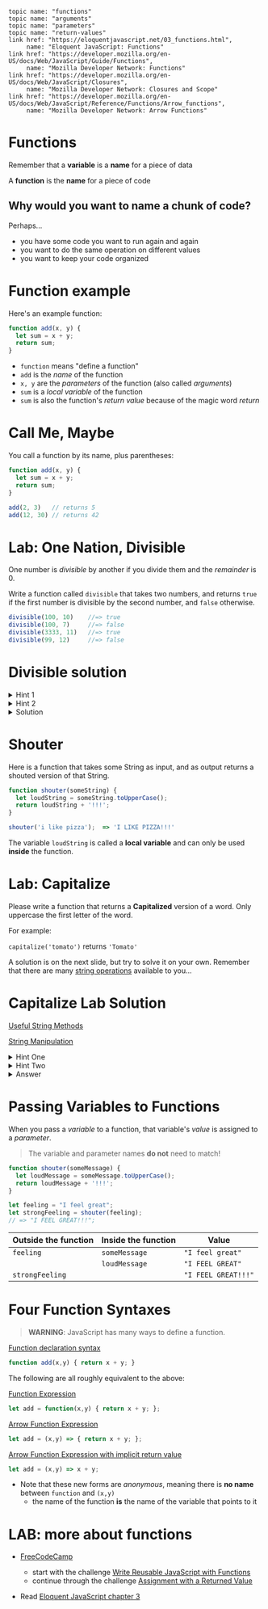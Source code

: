     topic name: "functions"
    topic name: "arguments"
    topic name: "parameters"
    topic name: "return-values"
    link href: "https://eloquentjavascript.net/03_functions.html",
         name: "Eloquent JavaScript: Functions"
    link href: "https://developer.mozilla.org/en-US/docs/Web/JavaScript/Guide/Functions",
         name: "Mozilla Developer Network: Functions"
    link href: "https://developer.mozilla.org/en-US/docs/Web/JavaScript/Closures",
         name: "Mozilla Developer Network: Closures and Scope"
    link href: "https://developer.mozilla.org/en-US/docs/Web/JavaScript/Reference/Functions/Arrow_functions",
         name: "Mozilla Developer Network: Arrow Functions"

# Functions

Remember that a **variable** is a **name** for a piece of data

A **function** is the **name** for a piece of code

## Why would you want to name a chunk of code?

Perhaps...

* you have some code you want to run again and again
* you want to do the same operation on different values
* you want to keep your code organized

# Function example

Here's an example function:

```js
function add(x, y) {
  let sum = x + y;
  return sum;
}
```

* `function` means "define a function"
* `add` is the *name* of the function
* `x, y` are the *parameters* of the function (also called *arguments*)
* `sum` is a *local variable* of the function
* `sum` is also the function's *return value* because of the magic word *return*

# Call Me, Maybe

You call a function by its name, plus parentheses:

```js
function add(x, y) {
  let sum = x + y;
  return sum;
}

add(2, 3)   // returns 5
add(12, 30) // returns 42
```

# Lab: One Nation, Divisible

One number is *divisible* by another if you divide them and the *remainder* is 0.

Write a function called `divisible` that takes two numbers, and returns `true` if the first number is divisible by the second number, and `false` otherwise.

```js
divisible(100, 10)    //=> true
divisible(100, 7)     //=> false
divisible(3333, 11)   //=> true
divisible(99, 12)     //=> false
```

# Divisible solution

<details>
<summary>Hint 1</summary>
<div>

The modulus operator `%` returns either an integer or zero.  Integers are truthy, while 0 is falsey

</div>
</details>

<details>
<summary>Hint 2</summary>
<div>

You may need to use some logic. You can create a simple control flow with an `if ...else` statement

```js
if(/*this expression evaluates true*/) {
  //do this
} else {
  //otherwise do this
}
```

</div>
</details>

<details>
<summary>Solution</summary>
<div>

```js
function divisible(operator, operand) {
  if(operator % operand) {
    return true
  } else {
    return false
  }
}

divisible(100, 10) // => true
```

</div>
</details>

# Shouter

Here is a function that takes some String as input, and as output returns a shouted version of that String.

```js
function shouter(someString) {
  let loudString = someString.toUpperCase();
  return loudString + '!!!';
}

shouter('i like pizza');  => 'I LIKE PIZZA!!!'
```

The variable `loudString` is called a **local variable** and can only be used **inside** the function.

# Lab: Capitalize

Please write a function that returns a **Capitalized** version of a word.
Only uppercase the first letter of the word.

For example:

`capitalize('tomato')` returns `'Tomato'`

A solution is on the next slide, but try to solve it on your own.
Remember that there are many [string operations](https://developer.mozilla.org/en-US/docs/Web/JavaScript/Reference/Global_Objects/String#Methods_2) available to you...

# Capitalize Lab Solution

[Useful String Methods](https://developer.mozilla.org/en-US/docs/Learn/JavaScript/First_steps/Useful_string_methods#Strings_as_objects)

[String Manipulation](https://www.digitalocean.com/community/tutorials/how-to-index-split-and-manipulate-strings-in-javascript#accessing-characters)

<details>
  <summary>Hint One</summary>
Try getting the first letter from the String using indexing
<div>

```js
let firstLetter = string[0]
```

</div>
</details>

<details>
  <summary>Hint Two</summary>
Try using the Array method `slice`
[String Slice - Mozilla](https://developer.mozilla.org/en-US/docs/Web/JavaScript/Reference/Global_Objects/String/slice)
<div>

```js
let restOfString = string.slice(1)
```

</div>
</details>

<details>
  <summary>Answer</summary>
  <div>

```js
function capitalize(word) {
  let firstLetter = word[0];
  let restOfWord = word.slice(1);
  return firstLetter.toUpperCase() + restOfWord.toLowerCase();
}

console.log(capitalize('smith'));
console.log(capitalize('MACGUYVER'));
```

The variables `firstLetter` and `restOfWord` are called *local variables* and can only be used *inside* the `capitalize` function.
  </div>


</details>

# Passing Variables to Functions

When you pass a *variable* to a function, that variable's *value* is assigned to a *parameter*.

> The variable and parameter names **do not** need to match!

```js
function shouter(someMessage) {
  let loudMessage = someMessage.toUpperCase();
  return loudMessage + '!!!';
}

let feeling = "I feel great";
let strongFeeling = shouter(feeling);
// => "I FEEL GREAT!!!";
```


| Outside the function | Inside the function | Value               |
|----------------------|---------------------|---------------------|
| `feeling`            | `someMessage`       | `"I feel great"`    |
|                      | `loudMessage`       | `"I FEEL GREAT"`    |
| `strongFeeling`      |                     | `"I FEEL GREAT!!!"` |

# Four Function Syntaxes

> **WARNING**: JavaScript has many ways to define a function.

[Function declaration syntax](https://developer.mozilla.org/en-US/docs/Web/JavaScript/Reference/Statements/function)

```js
function add(x,y) { return x + y; }
```

The following are all roughly equivalent to the above:

[Function Expression](https://developer.mozilla.org/en-US/docs/web/JavaScript/Reference/Operators/function)

```js
let add = function(x,y) { return x + y; };
```

[Arrow Function Expression](https://developer.mozilla.org/en-US/docs/Web/JavaScript/Reference/Functions/Arrow_functions)

```js
let add = (x,y) => { return x + y; };
```

[Arrow Function Expression with implicit return value](https://developer.mozilla.org/en-US/docs/Web/JavaScript/Reference/Functions/Arrow_functions#Function_body)

```js
let add = (x,y) => x + y;
```

* Note that these new forms are *anonymous*, meaning there is **no name** between `function` and `(x,y)`
    * the name of the function **is** the name of the variable that points to it

# LAB: more about functions

* [FreeCodeCamp](https://learn.freecodecamp.org/javascript-algorithms-and-data-structures)
    - start with the challenge [Write Reusable JavaScript with Functions](https://learn.freecodecamp.org/javascript-algorithms-and-data-structures/basic-javascript/write-reusable-javascript-with-functions)
    - continue through the challenge [Assignment with a Returned Value](https://learn.freecodecamp.org/javascript-algorithms-and-data-structures/basic-javascript/assignment-with-a-returned-value)

* Read [Eloquent JavaScript chapter 3](http://eloquentjavascript.net/03_functions.html)
